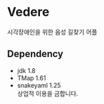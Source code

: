# Vedere
시각장애인을 위한 음성 길찾기 어플
## Dependency 
- jdk 1.8
- TMap 1.61
- snakeyaml 1.25 <br/>
상업적 이용을 금합니다.
